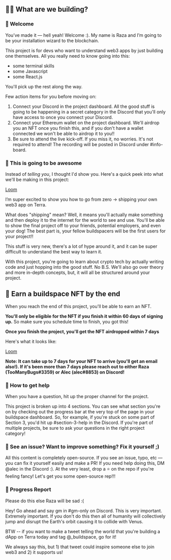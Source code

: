 ## 👩‍🚀 What are we building?

### 👋 Welcome

You’ve made it — hell yeah! Welcome :). My name is Raza and I’m going to be your installation wizard to the blockchain.

This project is for devs who want to understand web3 apps by just building one themselves. All you really need to know going into this:

-   some terminal skills
-   some Javascript
-   some React.js

You'll pick up the rest along the way.

Few action items for you before moving on:

1. Connect your Discord in the project dashboard. All the good stuff is going to be happening in a secret category in the Discord that you'll only have access to once you connect your Discord.
2. Connect your Ethereum wallet on the project dashboard. We'll airdrop you an NFT once you finish this, and if you don't have a wallet connected we won't be able to airdrop it to you!!
3. Be sure to attend the live kick-off. If you miss it, no worries. It's not required to attend! The recording will be posted in Discord under #info-board.

### 🚀 This is going to be awesome

Instead of _telling you_, I thought I'd show you. Here's a quick peek into what we'll be making in this project:

[Loom](https://www.loom.com/share/8997d1e9667e4c188df1d2b6fd27dceb)

I’m super excited to show you how to go from zero → shipping your own web3 app on Terra.

What does "shipping" mean? Well, it means you'll actually make something and then deploy it to the internet for the world to see and use. You'll be able to show the final project off to your friends, potential employers, and even your dog! The best part is, your fellow buildspacers will be the first users for your project!!

This stuff is very new, there's a lot of hype around it, and it can be super difficult to understand the best way to learn it.

With this project, you're going to learn about crypto tech by actually writing code and just hopping into the good stuff. No B.S. We'll also go over theory and more in-depth concepts, but, it will all be structured around your project.

## 👀 Earn a buildspace NFT by the end

When you reach the end of this project, you'll be able to earn an NFT.

**You'll only be eligible for the NFT if you finish it within 60 days of signing up.** So make sure you schedule time to finish, you got this!

**Once you finish the project, you'll get the NFT airdropped within 7 days**

Here's what it looks like:

[Loom](https://www.loom.com/share/e890863a83a84ed18abdaccd52a64d6f)

**Note: It can take up to 7 days for your NFT to arrive (you'll get an email also!). If it's been more than 7 days please reach out to either Raza (TooManyBugs#3359) or Alec (alec#8853) on Discord!**

### 🤚 How to get help

When you have a question, hit up the proper channel for the project.

This project is broken up into 4 sections. You can see what section you're on by checking out the progress bar at the very top of the page in your buildspace dashboard. So, for example, if you're stuck on some part of Section 3, you'd hit up #section-3-help in the Discord. If you're part of multiple projects, be sure to ask your questions in the right project category!

### 🤘 See an issue? Want to improve something? Fix it yourself ;)

All this content is completely open-source. If you see an issue, typo, etc — you can fix it yourself easily and make a PR! If you need help doing this, DM @alec in the Discord :).
At the very least, drop a ⭐ on the repo if you're feeling fancy!
Let's get you some open-source rep!!!

### 🚨 Progress Report

Please do this else Raza will be sad :(

Hey! Go ahead and say gm in #gm-only on Discord. This is very important. Extremely important.
If you don't do this then all of humanity will collectively jump and disrupt the Earth's orbit causing it to collide with Venus.

BTW -- if you want to make a tweet telling the world that you're building a dApp on Terra today and tag @\_buildspace, go for it!

We always say this, but 1) that tweet could inspire someone else to join web3 and 2) it supports us!
